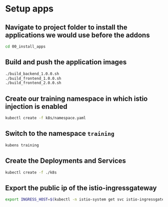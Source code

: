 # Setup apps

## Navigate to project folder to install the applications we would use before the addons

```bash
cd 00_install_apps
```

## Build and push the application images

```bash
./build_backend_1.0.0.sh
./build_frontend_1.0.0.sh
./build_frontend_2.0.0.sh
```

## Create our training namespace in which istio injection is enabled

```bash
kubectl create -f k8s/namespace.yaml
```

## Switch to the namespace `training`

```bash
kubens training
```

## Create the Deployments and Services

```bash
kubectl create -f ./k8s
```

## Export the public ip of the istio-ingressgateway

```bash
export INGRESS_HOST=$(kubectl -n istio-system get svc istio-ingressgateway -o jsonpath="{.status.loadBalancer.ingress[0].ip}")
```
